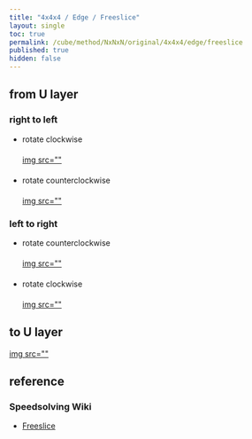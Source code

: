 ```yaml
---
title: "4x4x4 / Edge / Freeslice"
layout: single
toc: true
permalink: /cube/method/NxNxN/original/4x4x4/edge/freeslice
published: true
hidden: false
---
```


<head>
  <base target="_blank">
  <style>
    img {
      max-width: 250px;
    }
    .img-wrapper {
      margin: 20px 0px;
    }
  </style>
</head>



## from U layer

### right to left

- rotate clockwise
  <div class="img-wrapper">
    <a href="https://alpha.twizzle.net/edit/?puzzle=4x4x4&setup-anchor=end&stickering=F2L&alg=F%27+U+F&setup-alg=B2+U2+F+U2+D2">
      img src=""
    </a>
  </div>
- rotate counterclockwise
  <div class="img-wrapper">
    <a href="https://alpha.twizzle.net/edit/?puzzle=4x4x4&setup-anchor=end&stickering=F2L&setup-alg=B2+U2+F+U2+D2&alg=R%27+F+R+F%27">
      img src=""
    </a>
  </div>

### left to right

- rotate counterclockwise
  <div class="img-wrapper">
    <a href="https://alpha.twizzle.net/edit/?puzzle=4x4x4&setup-anchor=end&stickering=F2L&setup-alg=B2+U2+F+U+D2&alg=R+U%27+R%27">
      img src=""
    </a>
  </div>
- rotate clockwise
  <div class="img-wrapper">
    <a href="https://alpha.twizzle.net/edit/?puzzle=4x4x4&setup-anchor=end&stickering=F2L&setup-alg=B2+U2+F+U+D2&alg=F+R%27+F%27+R">
      img src=""
    </a>
  </div>



## to U layer

<a href="https://alpha.twizzle.net/edit/?puzzle=4x4x4&setup-anchor=end&setup-alg=R+U+L+D+B+F+R+U+L+B+F+D+L+U+B+R+U+D+R+U+F+L+F+R+U+F+L&alg=R+U+R%27+U%27+y+R+U+R%27+U%27+y+R+U+R%27+2U2">
  img src=""
</a>



## reference

### Speedsolving Wiki

- [Freeslice](https://www.speedsolving.com/wiki/index.php/Edge_pairing#Freeslice_edge_pairing)
